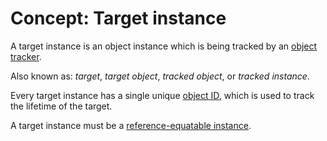 # Concept: Target instance

A target instance is an object instance which is being tracked by an [object tracker](Object-tracker).

Also known as: _target_, _target object_, _tracked object_, or _tracked instance_.

Every target instance has a single unique [object ID](Object-ID), which is used to track the lifetime of the target.

A target instance must be a [reference-equatable instance](Reference-equatable-instance).